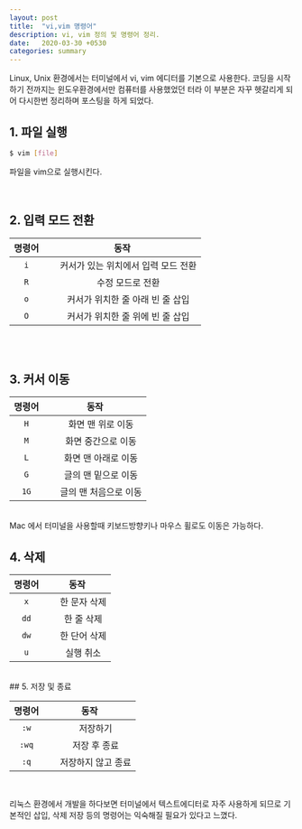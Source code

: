```yaml
---
layout: post
title:  "vi,vim 명령어"
description: vi, vim 정의 및 명령어 정리.
date:   2020-03-30 +0530
categories: summary
---
```

Linux, Unix 환경에서는 터미널에서 vi, vim 에디터를 기본으로 사용한다. 코딩을 시작하기 전까지는 윈도우환경에서만 컴퓨터를 사용했었던 터라 이 부분은 자꾸 헷갈리게 되어 다시한번 정리하며 포스팅을 하게 되었다.



## 1. 파일 실행
```bash
$ vim [file]
```
 파일을 vim으로 실행시킨다.

<br/>

## 2. 입력 모드 전환
    
| 명령어 | 동작 |
    :------: | :---------:
    `i` | &nbsp;&nbsp;&nbsp;&nbsp;&nbsp;커서가 있는 위치에서 입력 모드 전환
    `R` | &nbsp;&nbsp;&nbsp;&nbsp;&nbsp;수정 모드로 전환
    `o` | &nbsp;&nbsp;&nbsp;&nbsp;&nbsp;커서가 위치한 줄 아래 빈 줄 삽입
    `O` | &nbsp;&nbsp;&nbsp;&nbsp;&nbsp;커서가 위치한 줄 위에 빈 줄 삽입

<br/><br/>


## 3. 커서 이동

| 명령어 | 동작 |
:------: | :---------:
`H` | &nbsp;&nbsp;&nbsp;&nbsp;&nbsp;화면 맨 위로 이동
`M` | &nbsp;&nbsp;&nbsp;&nbsp;&nbsp;화면 중간으로 이동
`L` | &nbsp;&nbsp;&nbsp;&nbsp;&nbsp;화면 맨 아래로 이동
`G` | &nbsp;&nbsp;&nbsp;&nbsp;&nbsp;글의 맨 밑으로 이동
`1G` | &nbsp;&nbsp;&nbsp;&nbsp;&nbsp;글의 맨 처음으로 이동

<br/>
Mac 에서 터미널을 사용할때 키보드방향키나 마우스 휠로도 이동은 가능하다.

<br/>

## 4. 삭제

| 명령어 | 동작 |
:------: | :---------:
`x` | &nbsp;&nbsp;&nbsp;&nbsp;&nbsp;한 문자 삭제
`dd` | &nbsp;&nbsp;&nbsp;&nbsp;&nbsp;한 줄 삭제
`dw` | &nbsp;&nbsp;&nbsp;&nbsp;&nbsp;한 단어 삭제
`u` | &nbsp;&nbsp;&nbsp;&nbsp;&nbsp;실행 취소

<br/>
## 5. 저장 및 종료

| 명령어 | 동작 |
:------: | :---------:
`:w` | &nbsp;&nbsp;&nbsp;&nbsp;&nbsp;저장하기
`:wq` | &nbsp;&nbsp;&nbsp;&nbsp;&nbsp;저장 후 종료
`:q` | &nbsp;&nbsp;&nbsp;&nbsp;&nbsp;저장하지 않고 종료

<br/>

리눅스 환경에서 개발을 하다보면 터미널에서 텍스트에디터로 자주 사용하게 되므로 기본적인 삽입, 삭제 저장 등의 명령어는 익숙해질 필요가 있다고 느꼈다.

<br/>
